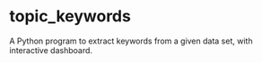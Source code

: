 # topic_keywords
A Python program to extract keywords from a given data set, with interactive dashboard.
